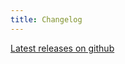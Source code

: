 ```yaml
---
title: Changelog
---
```


[Latest releases on github](https://github.com/rick-hup/motion-vue/releases)
